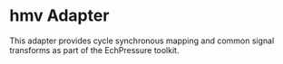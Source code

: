# hmv Adapter

This adapter provides cycle synchronous mapping and common signal transforms as
part of the EchPressure toolkit.
